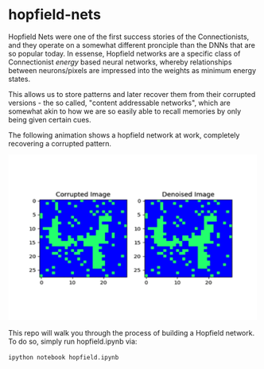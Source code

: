 # hopfield-nets

Hopfield Nets were one of the first success stories of the Connectionists, and they operate on a somewhat different pronciple than the DNNs that are so popular today. In essense, Hopfield networks are a specific class of Connectionist _energy_  based neural networks, whereby relationships between neurons/pixels are impressed into the weights as minimum energy states. 

This allows us to store patterns and later recover them from their corrupted versions - the so called, "content addressable networks", which are somewhat akin to how we are so easily able to recall memories by only being given certain cues. 

The following animation shows a hopfield network at work, completely recovering a corrupted pattern. 

<img src="gifs/hopfield_4.gif" width="500">

This repo will walk you through the process of building a Hopfield network. To do so, simply run hopfield.ipynb via:

`ipython notebook hopfield.ipynb`
